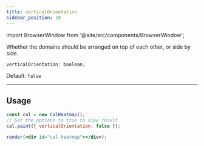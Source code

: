 ```yaml
---
title: verticalOrientation
sidebar_position: 10
---
```


import BrowserWindow from '@site/src/components/BrowserWindow';

<p class="subhead">Whether the domains should be arranged on top of each other, or side by side.</p>

```js
verticalOrientation: boolean;
```

Default: `false`

<hr />

## Usage

<BrowserWindow>

```jsx live noInline
const cal = new CalHeatmap();
// Set the options to true to view result
cal.paint({ verticalOrientation: false });

render(<div id="cal-heatmap"></div>);
```

</BrowserWindow>
